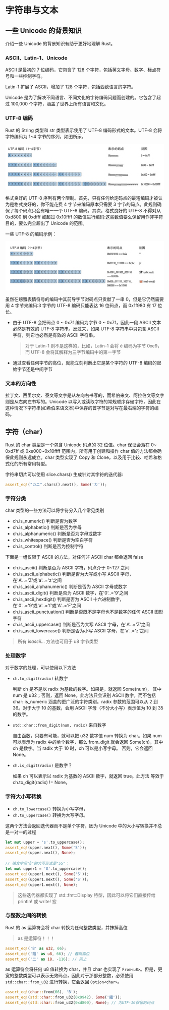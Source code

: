 # 字符串与文本

## 一些 Unicode 的背景知识

介绍一些 Unicode 的背景知识有助于更好地理解 Rust。

### ASCII、Latin-1、Unicode

ASCII 是最初的 7 位编码，它包含了 128 个字符，包括英文字母、数字、标点符号和一些控制字符。

Latin-1 扩展了 ASCII，增加了 128 个字符，包括西欧语言的字符。

Unicode 是为了解决不同语言、不同文化的字符编码问题而创建的。它包含了超过 100,000 个字符，涵盖了世界上所有语言和文化。

### UTF-8 编码

Rust 的 String 类型和 str 类型表示使用了 UTF-8 编码形式的文本。UTF-8 会将字符编码为 1~4 字节的序列，如图所示。

![](./images/1.png)

格式良好的 UTF-8 序列有两个限制。首先，只有任何给定码点的最短编码才被认为是格式良好的，你不能花费 4 字节来编码原本只需要 3 字节的码点。此规则确保了每个码点只会有唯一一个 UTF-8 编码。其次，格式良好的 UTF-8 不得对从 0xd800 到 0xdfff 或超过 0x10ffff 的数值进行编码:这些数值要么保留用作非字符目的，要么完全超出了 Unicode 的范围。

一些 UTF-8 的编码示例：

![](./images/2.png)

虽然在螃蟹表情符号的编码中其前导字节对码点只贡献了一串 0，但是它仍然需要用 4 字节来编码:3 字节的 UTF-8 编码只能表达 16 位码点，而 0x1f980 有 17 位长。

- 由于 UTF-8 会把码点 0 ~ 0x7f 编码为字节 0 ~ 0x7f，因此一段 ASCII 文本必然是有效的 UTF-8 字符串。反过来，如果 UTF-8 字符串中只包含 ASCII 字符，则它也必然是有效的 ASCII 字符串。

  > 对于 Latin-1 则不是这样的，比如，Latin-1 会将 é 编码为字节 0xe9，而 UTF-8 会将其解释为三字节编码中的第一字节

- 通过查看任何字节的高位，就能立刻判断出它是某个字符的 UTF-8 编码的起始字节还是中间字节

### 文本的方向性

拉丁文、西里尔文、泰文等文字是从左向右书写的，而希伯来文、阿拉伯文等文字则是从右向左书写的。Unicode 以写入或读取字符的常规顺序存储字符，因此在这种情况下字符串(如希伯来语文本)中保存的首字节是对写在最右端的字符的编码。

## 字符（char）

Rust 的 char 类型是一个包含 Unicode 码点的 32 位值。char 保证会落在 0~ 0xd7ff 或 0xe000~0x10ffff 范围内，所有用于创建和操作 char 值的方法都会确保此规则永远成立。char 类型实现了 Copy 和 Clone，以及用于比较、哈希和格式化的所有常用特型。

字符串切片可以使用 slice.chars() 生成针对其字符的迭代器:

```rust
assert_eq!("カニ".chars().next(), Some('カ'));
```

### 字符分类

char 类型的一些方法可以将字符分入几个常见类别

- ch.is_numeric() 判断是否为数字
- ch.is_alphabetic() 判断是否为字母
- ch.is_alphanumeric() 判断是否为字母或数字
- ch.is_whitespace() 判断是否为空白字符
- ch.is_control() 判断是否为控制字符

下面是一组仅限于 ASCII 的方法，对任何非 ASCII char 都会返回 false

- ch.is_ascii() 判断是否为 ASCII 字符，码点介于 0~127 之间
- ch.is_ascii_alphabetic() 判断是否为大写或小写 ASCII 字母，在'A'..='Z'或'a'..='z'之间
- ch.is_ascii_alphanumeric() 判断是否为 ASCII 字母或数字
- ch.is_ascii_digit() 判断是否为 ASCII 数字，在'0'..='9'之间
- ch.is_ascii_hexdigit() 判断是否为 ASCII 十六进制数字，在'0'..='9'或'a'..='f'或'A'..='F'之间
- ch.is_ascii_punctuation() 判断是否既不是字母也不是数字的任何 ASCII 图形字符
- ch.is_ascii_uppercase() 判断是否为大写 ASCII 字母，在'A'..='Z'之间
- ch.is_ascii_lowercase() 判断是否为小写 ASCII 字母，在'a'..='z'之间

> 所有 is*ascii*... 方法也可用于 u8 字节类型

### 处理数字

对于数字的处理，可以使用以下方法

- `ch.to_digit(radix)` 转数字

  判断 ch 是不是以 radix 为基数的数字。如果是，就返回 Some(num)，
  其中 num 是 u32；否则，返回 None。此方法只会识别 ASCII 数字，而不包括
  char::is_numeric 涵盖的更广泛的字符类别。radix 参数的范围可以从 2
  到 36。对于大于 10 的基数，会用 ASCII 字母（不分大小写）表示值为 10 到
  35 的数字。

- `std::char::from_digit(num, radix)` 来自数字

  自由函数，只要有可能，就可以把 u32 数字值 num 转换为 char。如果
  num 可以表示为 radix 中的单个数字，那么 from_digit 就会返回
  Some(ch)，其中 ch 是数字。当 radix 大于 10 时，ch 可以是小写字母。
  否则，它会返回 None。

- `ch.is_digit(radix)` 是数字？

  如果 ch 可以表示以 radix 为基数的 ASCII 数字，就返回 true。此方法
  等效于 ch.to_digit(radix) != None。

### 字符大小写转换

- `ch.to_lowercase()` 转换为小写字母，
- `ch.to_uppercase()` 转换为大写字母。

这两个方法会返回迭代器而不是单个字符，因为 Unicode 中的大小写转换并不总是一对一的过程

```rust
let mut upper = 's'.to_uppercase();
assert_eq!(upper.next(), Some('S'));
assert_eq!(upper.next(), None);

// 德文字母"ß"的大写形式是"SS"：
let mut upper1 = 'ß'.to_uppercase();
assert_eq!(upper1.next(), Some('S'));
assert_eq!(upper1.next(), Some('S'));
assert_eq!(upper1.next(), None);
```

> 这些迭代器都实现了 std::fmt::Display 特型，因此可以将它们直接传给 println! 或 write! 宏

### 与整数之间的转换

Rust 的 as 运算符会将 char 转换为任何整数类型，并抹掉高位

> as 是运算符！！！

```rust
assert_eq!('B' as u32, 66);
assert_eq!('饂' as u8, 66); // 截断高位
assert_eq!('二' as i8, -116); // 同上
```

as 运算符会将任何 u8 值转换为 char，并且 char 也实现了 `From<u8>`。但是，更宽的整数类型可以表示无效码点，因此对于那部分整数，必须使用`std::char::from_u32` 进行转换，它会返回 `Option<char>`。
```RUST
assert_eq!(char::from(66), 'B');
assert_eq!(std::char::from_u32(0x9942), Some('饂'));
assert_eq!(std::char::from_u32(0xd800), None); // 为UTF-16保留的码点
```